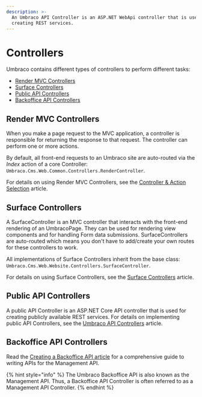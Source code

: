 ```yaml
---
description: >-
  An Umbraco API Controller is an ASP.NET WebApi controller that is used for
  creating REST services.
---
```


# Controllers

Umbraco contains different types of controllers to perform different tasks:

* [Render MVC Controllers](controllers.md#render-mvc-controllers)
* [Surface Controllers](controllers.md#surface-controllers)
* [Public API Controllers](controllers.md#umbraco-api-controllers)
* [Backoffice API Controllers](controllers.md#backoffice-api-controllers)

## Render MVC Controllers

When you make a page request to the MVC application, a controller is responsible for returning the response to that request. The controller can perform one or more actions.

By default, all front-end requests to an Umbraco site are auto-routed via the _Index_ action of a core Controller: `Umbraco.Cms.Web.Common.Controllers.RenderController`.

For details on using Render MVC Controllers, see the [Controller & Action Selection](default-routing/controller-selection.md) article.

## Surface Controllers

A SurfaceController is an MVC controller that interacts with the front-end rendering of an UmbracoPage. They can be used for rendering view components and for handling Form data submissions. SurfaceControllers are auto-routed which means you don't have to add/create your own routes for these controllers to work.

All implementations of Surface Controllers inherit from the base class: `Umbraco.Cms.Web.Website.Controllers.SurfaceController`.

For details on using Surface Controllers, see the [Surface Controllers](../reference/routing/surface-controllers/README.md) article.

## Public API Controllers

A public API Controller is an ASP.NET Core API controller that is used for creating publicly available REST services. For details on implementing public API Controllers, see the [Umbraco API Controllers](../reference/routing/umbraco-api-controllers/README.md) article.

## Backoffice API Controllers

Read the [Creating a Backoffice API article](../tutorials/creating-a-backoffice-api/README.md) for a comprehensive guide to writing APIs for the Management API.

{% hint style="info" %}
The Umbraco Backoffice API is also known as the Management API. Thus, a Backoffice API Controller is often referred to as a Management API Controller.
{% endhint %}